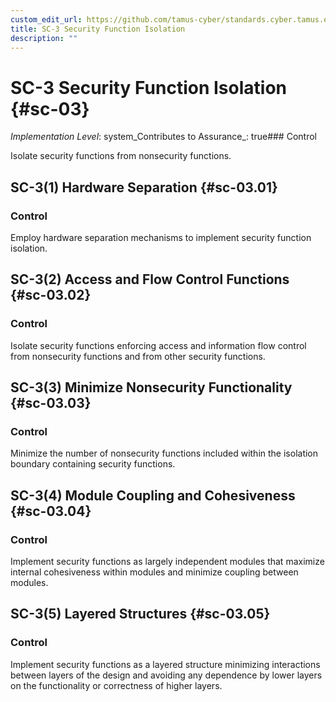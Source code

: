 ```yaml
---
custom_edit_url: https://github.com/tamus-cyber/standards.cyber.tamus.edu/tree/main/static/content/tamus.edu/TAMUS_profile.xml
title: SC-3 Security Function Isolation
description: ""
---
```


# SC-3 Security Function Isolation {#sc-03}

_Implementation Level_: system_Contributes to Assurance_: true### Control

Isolate security functions from nonsecurity functions.

## SC-3(1) Hardware Separation {#sc-03.01}

### Control

Employ hardware separation mechanisms to implement security function isolation.

## SC-3(2) Access and Flow Control Functions {#sc-03.02}

### Control

Isolate security functions enforcing access and information flow control from nonsecurity functions and from other security functions.

## SC-3(3) Minimize Nonsecurity Functionality {#sc-03.03}

### Control

Minimize the number of nonsecurity functions included within the isolation boundary containing security functions.

## SC-3(4) Module Coupling and Cohesiveness {#sc-03.04}

### Control

Implement security functions as largely independent modules that maximize internal cohesiveness within modules and minimize coupling between modules.

## SC-3(5) Layered Structures {#sc-03.05}

### Control

Implement security functions as a layered structure minimizing interactions between layers of the design and avoiding any dependence by lower layers on the functionality or correctness of higher layers.

